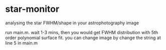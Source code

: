 # star-monitor
analysing the star FWHM/shape in your astrophotography image

run main.m. wait 1-3 mins, then you would get FWHM distribution with 5th order polynomial surface fit.
you can change image by change the string at line 5 in main.m
